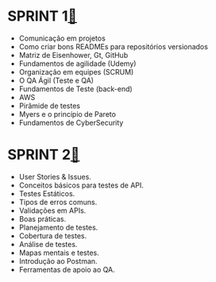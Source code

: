 # SPRINT 1[:file_folder:](https://github.com/AndressaComp/SPRINTs/blob/main/SPRINT-1.md#octocatsprint-1)
- Comunicação em projetos
- Como criar bons READMEs para repositórios versionados
- Matriz de Eisenhower, Gt, GitHub
- Fundamentos de agilidade (Udemy)
- Organização em equipes (SCRUM)
- O QA Ágil (Teste e QA)
- Fundamentos de Teste (back-end)
- AWS
- Pirâmide de testes
- Myers e o princípio de Pareto
- Fundamentos de CyberSecurity

# SPRINT 2[:file_folder:](https://github.com/AndressaComp/SPRINTs/blob/main/SPRINT-2.md#octocatsprint-2)
- User Stories & Issues.
- Conceitos básicos para testes de API.
- Testes Estáticos.
- Tipos de erros comuns.
- Validações em APIs.
- Boas práticas.
- Planejamento de testes.
- Cobertura de testes.
- Análise de testes.
- Mapas mentais e testes.
- Introdução ao Postman.
-  Ferramentas de apoio ao QA.
